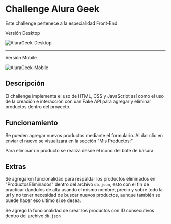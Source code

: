 # Challenge Alura Geek

Este challenge pertenece a la especialidad Front-End

Versión Desktop

![AluraGeek-Desktop](https://github.com/FrankerJx/challenge-one-alurageek/assets/161277978/6c4a75ac-8a8f-47b4-bc74-251c343c63fa)

--------

Versión Mobile

![AluraGeek-Mobile](https://github.com/FrankerJx/challenge-one-alurageek/assets/161277978/434853e0-598c-4299-9950-df3c26c5e364)

## Descripción

El challenge implementa el uso de HTML, CSS y JavaScript así como el uso de la creación e interacción con uan Fake API para agregar y eliminar productos dentro del proyecto.

## Funcionamiento

Se pueden agregar nuevos productos mediante el formulario. Al dar clic en enviar el nuevo se visualizará en la sección "Mis Productos:"

Para eliminar un producto se realiza desde el icono del bote de basura.

## Extras

Se agregaron funcionalidad para respaldar los productos eliminados en "ProductosEliminados" dentro del archivo `db.json`, esto con el fin de practicar dandolos de alta usando el mismo nombre, precio y sobre todo la url y no tener necesidad de buscar nuevos productos, aunque también se puede hacer eso ultimo si se desea.

Se agrego la funcionalidad de crear los productos con ID consecutivos dentro del archivo `db.json`
